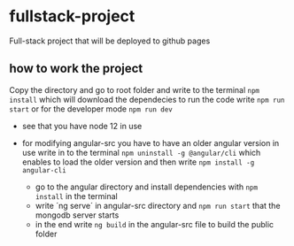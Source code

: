 # fullstack-project
Full-stack project that will be deployed to github pages

## how to work the project
Copy the directory and go to root folder and write to the terminal 
`npm install`
which will download the dependecies
to run the code write 
`npm run start`
or for the developer mode
`npm run dev`


- see that you have node 12 in use

- for modifying angular-src you have to have an older angular version in use write in to the terminal
    `npm uninstall -g @angular/cli` 
    which enables to load the older version and then write
    `npm install -g angular-cli`
    - go to the angular directory and install dependencies with `npm install` in the terminal
    - write ´ng serve´ in angular-src directory and `npm run start` that the mongodb server starts
    - in the end write `ng build` in the angular-src file to build the public folder
    

